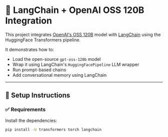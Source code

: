 # 🧠 LangChain + OpenAI OSS 120B Integration

This project integrates [OpenAI's OSS 120B](https://huggingface.co/openai/gpt-oss-120b) model with [LangChain](https://www.langchain.com/) using the HuggingFace Transformers pipeline.

It demonstrates how to:
- Load the open-source `gpt-oss-120b` model
- Wrap it using LangChain's `HuggingFacePipeline` LLM wrapper
- Run prompt-based chains
- Add conversational memory using LangChain

---

## 🔧 Setup Instructions

### ✅ Requirements

Install the dependencies:

```bash
pip install -U transformers torch langchain

